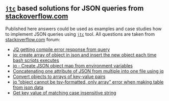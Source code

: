 ## [`jtc`](https://github.com/ldn-softdev/jtc) based solutions for JSON queries from [stackoverflow.com](https://stackoverflow.com/)

Published here answers could be used as examples and case studies how to implement JSON queries 
using [`jtc`](https://github.com/ldn-softdev/jtc) tool. All questions are taken from 
[stackoverflow.com](https://stackoverflow.com/questions/tagged/jq%2bor%2bjson%2bbash?tab=Newest)
forum:

- [JQ getting compile error response from query](https://github.com/ldn-softdev/stackoverflow-json/blob/master/lib/JQ%20getting%20compile%20error%20response%20from%20query.md)
- [jq: create array of object in json and insert the new object each time bash scripts executes](https://github.com/ldn-softdev/stackoverflow-json/blob/master/lib/create%20array%20of%20object%20in%20json%20and%20insert%20the%20new%20object%20each%20time%20bash%20scripts%20executes.md)
- [jq - Create JSON object map from environment variables](https://github.com/ldn-softdev/stackoverflow-json/blob/master/lib/Create%20JSON%20object%20map%20from%20environment%20variables.md)
- [Concatenating one attribute of JSON from multiple into one file using jq](https://github.com/ldn-softdev/stackoverflow-json/blob/master/lib/Concatenating%20one%20attribute%20of%20JSON%20from%20multiple%20into%20one%20file.md)
- [Convert objects to arrays of key-value pairs](https://github.com/ldn-softdev/stackoverflow-json/blob/master/lib/Convert%20objects%20to%20arrays%20of%20key-value%20pairs.md)
- [jq “object cannot be tsv-formatted, only array” error when making table from json data](https://github.com/ldn-softdev/stackoverflow-json/blob/master/lib/reformat%20objects%20to%20be%20tsv-formatted%20making%20table%20from%20json%20data.md)
- [Get key value of matching case insensitive string](https://github.com/ldn-softdev/stackoverflow-json/blob/master/lib/Get%20key%20value%20of%20matching%20case%20insensitive%20string.md)

